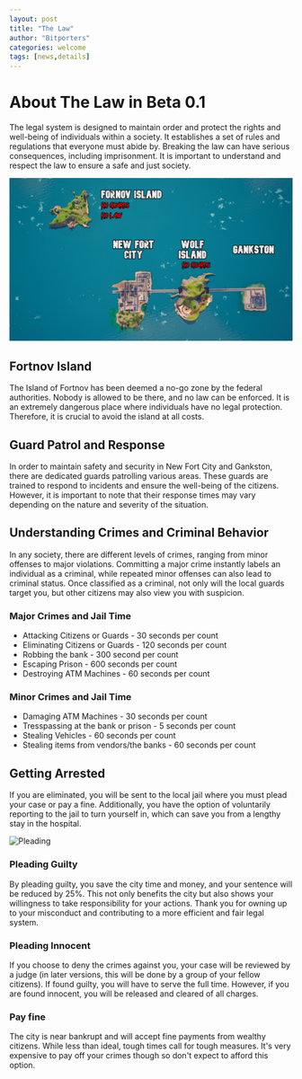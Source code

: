 ```yaml
---
layout: post
title: "The Law"
author: "Bitporters"
categories: welcome
tags: [news,details]
---
```


# About The Law in Beta 0.1

The legal system is designed to maintain order and protect the rights and well-being of individuals within a society. It establishes a set of rules and regulations that everyone must abide by. Breaking the law can have serious consequences, including imprisonment. It is important to understand and respect the law to ensure a safe and just society.

<img src="img/posts/fortnov-thelaw.jpg" class="img-responsive img-centered" alt="Islands and Legal Status">

## Fortnov Island

The Island of Fortnov has been deemed a no-go zone by the federal authorities. Nobody is allowed to be there, and no law can be enforced. It is an extremely dangerous place where individuals have no legal protection. Therefore, it is crucial to avoid the island at all costs.

## Guard Patrol and Response

In order to maintain safety and security in New Fort City and Gankston, there are dedicated guards patrolling various areas. These guards are trained to respond to incidents and ensure the well-being of the citizens. However, it is important to note that their response times may vary depending on the nature and severity of the situation.

## Understanding Crimes and Criminal Behavior

In any society, there are different levels of crimes, ranging from minor offenses to major violations. Committing a major crime instantly labels an individual as a criminal, while repeated minor offenses can also lead to criminal status. Once classified as a criminal, not only will the local guards target you, but other citizens may also view you with suspicion.

### Major Crimes and Jail Time

* Attacking Citizens or Guards - 30 seconds per count
* Eliminating Citizens or Guards - 120 seconds per count
* Robbing the bank - 300 second per count
* Escaping Prison - 600 seconds per count
* Destroying ATM Machines - 60 seconds per count

### Minor Crimes and Jail Time

* Damaging ATM Machines - 30 seconds per count
* Tresspassing at the bank or prison - 5 seconds per count
* Stealing Vehicles - 60 seconds per count
* Stealing items from vendors/the banks - 60 seconds per count

## Getting Arrested

If you are eliminated, you will be sent to the local jail where you must plead your case or pay a fine. Additionally, you have the option of voluntarily reporting to the jail to turn yourself in, which can save you from a lengthy stay in the hospital.

<img src="img/posts/plead.jpg" class="img-responsive img-centered" alt="Pleading">

### Pleading Guilty

By pleading guilty, you save the city time and money, and your sentence will be reduced by 25%. This not only benefits the city but also shows your willingness to take responsibility for your actions. Thank you for owning up to your misconduct and contributing to a more efficient and fair legal system.

### Pleading Innocent

If you choose to deny the crimes against you, your case will be reviewed by a judge (in later versions, this will be done by a group of your fellow citizens). If found guilty, you will have to serve the full time. However, if you are found innocent, you will be released and cleared of all charges.

### Pay fine

The city is near bankrupt and will accept fine payments from wealthy citizens.  While less than ideal, tough times call for tough measures.  It's very expensive to pay off your crimes though so don't expect to afford this option.

